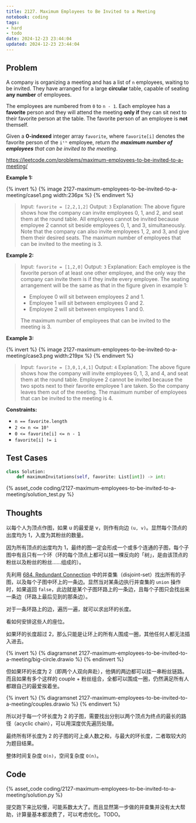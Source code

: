 ```yaml
---
title: 2127. Maximum Employees to Be Invited to a Meeting
notebook: coding
tags:
- hard
- todo
date: 2024-12-23 23:44:04
updated: 2024-12-23 23:44:04
---
```

## Problem

A company is organizing a meeting and has a list of `n` employees, waiting to be invited. They have arranged for a large **circular** table, capable of seating **any number** of employees.

The employees are numbered from `0` to `n - 1`. Each employee has a **favorite** person and they will attend the meeting **only if** they can sit next to their favorite person at the table. The favorite person of an employee is **not** themself.

Given a **0-indexed** integer array `favorite`, where `favorite[i]` denotes the favorite person of the `iᵗʰ` employee, return _the **maximum number of employees** that can be invited to the meeting_.

<https://leetcode.com/problems/maximum-employees-to-be-invited-to-a-meeting/>

**Example 1:**

{% invert %}
{% image 2127-maximum-employees-to-be-invited-to-a-meeting/case1.png width:236px %}
{% endinvert %}

> Input: `favorite = [2,2,1,2]`
> Output: `3`
> Explanation:
> The above figure shows how the company can invite employees 0, 1, and 2, and seat them at the round table.
> All employees cannot be invited because employee 2 cannot sit beside employees 0, 1, and 3, simultaneously.
> Note that the company can also invite employees 1, 2, and 3, and give them their desired seats.
> The maximum number of employees that can be invited to the meeting is 3.

**Example 2:**

> Input: `favorite = [1,2,0]`
> Output: `3`
> Explanation:
> Each employee is the favorite person of at least one other employee, and the only way the company can invite them is if they invite every employee.
> The seating arrangement will be the same as that in the figure given in example 1:
>
> - Employee 0 will sit between employees 2 and 1.
> - Employee 1 will sit between employees 0 and 2.
> - Employee 2 will sit between employees 1 and 0.
>
> The maximum number of employees that can be invited to the meeting is 3.

**Example 3:**

{% invert %}
{% image 2127-maximum-employees-to-be-invited-to-a-meeting/case3.png width:219px %}
{% endinvert %}

> Input: `favorite = [3,0,1,4,1]`
> Output: `4`
> Explanation:
> The above figure shows how the company will invite employees 0, 1, 3, and 4, and seat them at the round table.
> Employee 2 cannot be invited because the two spots next to their favorite employee 1 are taken.
> So the company leaves them out of the meeting.
> The maximum number of employees that can be invited to the meeting is 4.

**Constraints:**

- `n == favorite.length`
- `2 <= n <= 10⁵`
- `0 <= favorite[i] <= n - 1`
- `favorite[i] != i`

## Test Cases

``` python
class Solution:
    def maximumInvitations(self, favorite: List[int]) -> int:
```

{% asset_code coding/2127-maximum-employees-to-be-invited-to-a-meeting/solution_test.py %}

## Thoughts

以每个人为顶点作图，如果 u 的最爱是 v，则作有向边 `(u, v)`。显然每个顶点的出度均为 1，入度为其粉丝的数量。

因为所有顶点的出度均为 1，最终的图一定会形成一个或多个连通的子图，每个子图中有且只有一个环（环的每个顶点上都可以挂一棵反向的「树」，是由该顶点的粉丝以及粉丝的粉丝……组成的）。

先利用 [684. Redundant Connection](684-redundant-connection) 中的并查集（disjoint-set）找出所有的子图，以及每个子图中环上的一条边。显然当对某条边执行并查集的 `union` 操作时，如果返回 `false`，此边就是某个子图环路上的一条边，且每个子图只会找出来一条边（环路上最后见到的那条边）。

对于一条环路上的边，遍历一遍，就可以求出环的长度。

看如何安排这些人的座位。

如果环的长度超过 2，那么只能是让环上的所有人围成一圈，其他任何人都无法插入进去。

{% invert %}
{% diagramsnet 2127-maximum-employees-to-be-invited-to-a-meeting/big-circle.drawio %}
{% endinvert %}

但如果环的长度为 2（即两个人双向奔赴），他俩的两边都可以挂一串粉丝链路。而且如果有多个这样的 couple + 粉丝组合，全都可以围成一圈，仍然满足所有人都跟自己的最爱挨着坐。

{% invert %}
{% diagramsnet 2127-maximum-employees-to-be-invited-to-a-meeting/couples.drawio %}
{% endinvert %}

所以对于每一个环长度为 2 的子图，需要找出分别以两个顶点为终点的最长的路径（acyclic chain），可以用深度优先遍历处理。

最终所有环长度为 2 的子图的可上桌人数之和，与最大的环长度，二者取较大的为题目结果。

整体时间复杂度 `O(n)`，空间复杂度 `O(n)`。

## Code

{% asset_code coding/2127-maximum-employees-to-be-invited-to-a-meeting/solution.py %}

提交跑下来比较慢，可能系数太大了。而且显然第一步做的并查集并没有太大帮助，计算量基本都浪费了，可以考虑优化。TODO。
